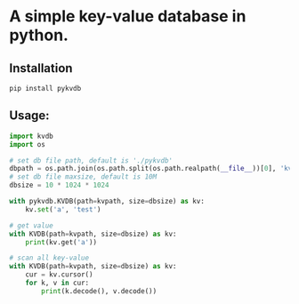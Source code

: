 # A simple key-value database in python.


## Installation
```shell
pip install pykvdb
```


## Usage:
```python
import kvdb
import os

# set db file path, default is './pykvdb'
dbpath = os.path.join(os.path.split(os.path.realpath(__file__))[0], 'kvdb')
# set db file maxsize, default is 10M
dbsize = 10 * 1024 * 1024

with pykvdb.KVDB(path=kvpath, size=dbsize) as kv:
    kv.set('a', 'test')

# get value
with KVDB(path=kvpath, size=dbsize) as kv:
    print(kv.get('a'))

# scan all key-value
with KVDB(path=kvpath, size=dbsize) as kv:
    cur = kv.cursor()
    for k, v in cur:
        print(k.decode(), v.decode())
```

